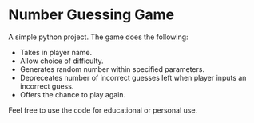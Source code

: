 # Number Guessing Game

A simple python project.
The game does the following:
* Takes in player name.
* Allow choice of difficulty.
* Generates random number within specified parameters.
* Depreceates number of incorrect guesses left when player inputs an incorrect guess.
* Offers the chance to play again.

Feel free to use the code for educational or personal use.
